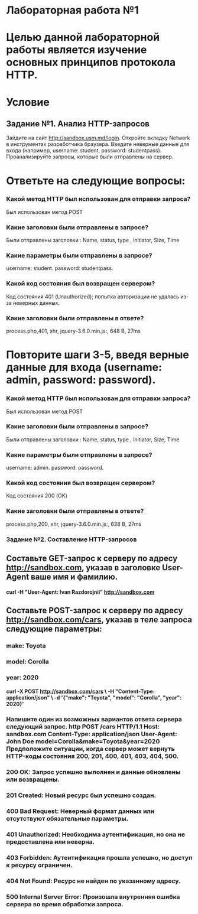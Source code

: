  # Лабораторная работа №1 

# Целью данной лабораторной работы является изучение основных принципов протокола HTTP.

# Условие
## Задание №1. Анализ HTTP-запросов

 Зайдите на сайт http://sandbox.usm.md/login.
 Откройте вкладку Network в инструментах разработчика браузера.
 Введите неверные данные для входа (например, username: student, password: studentpass).
 Проанализируйте запросы, которые были отправлены на сервер.

 # Ответьте на следующие вопросы:
### Какой метод HTTP был использован для отправки запроса?
Был использован метод POST
### Какие заголовки были отправлены в запросе?
Были отправлены заголовки : Name, status, type , initiator, Size, Time
### Какие параметры были отправлены в запросе?
username: student. password: studentpass.
### Какой код состояния был возвращен сервером?
Код состояния 401 (Unauthorized); попытка авторизации не удалась из-за неверных данных.
### Какие заголовки были отправлены в ответе?
process.php,401, xhr, jquery-3.6.0.min.js:, 648 B, 27ms
# Повторите шаги 3-5, введя верные данные для входа (username: admin, password: password).
### Какой метод HTTP был использован для отправки запроса?
Был использован метод POST
### Какие заголовки были отправлены в запросе?
Были отправлены заголовки : Name, status, type , initiator, Size, Time
### Какие параметры были отправлены в запросе?
username: admin. password: password.
### Какой код состояния был возвращен сервером?
Код состояния 200 (OK)
### Какие заголовки были отправлены в ответе?
 process.php,200, xhr, jquery-3.6.0.min.js:, 638 B, 27ms
### Задание №2. Составление HTTP-запросов
## Составьте GET-запрос к серверу по адресу http://sandbox.com, указав в заголовке User-Agent ваше имя и фамилию.

#### curl -H "User-Agent: Ivan Razdorojnii" http://sandbox.com

## Составьте POST-запрос к серверу по адресу http://sandbox.com/cars, указав в теле запроса следующие параметры:
### make: Toyota
### model: Corolla
### year: 2020

#### curl -X POST http://sandbox.com/cars \ -H "Content-Type: application/json" \ -d '{"make": "Toyota", "model": "Corolla", "year": 2020}'

### Напишите один из возможных вариантов ответа сервера следующий запрос. http POST /cars HTTP/1.1 Host: sandbox.com Content-Type: application/json User-Agent: John Doe model=Corolla&make=Toyota&year=2020 Предположите ситуации, когда сервер может вернуть HTTP-коды состояния 200, 201, 400, 401, 403, 404, 500.
### 200 OK: Запрос успешно выполнен и данные обновлены или возвращены.
### 201 Created: Новый ресурс был успешно создан.

### 400 Bad Request: Неверный формат данных или отсутствуют обязательные параметры.

### 401 Unauthorized: Необходима аутентификация, но она не предоставлена или неверна.

### 403 Forbidden: Аутентификация прошла успешно, но доступ к ресурсу ограничен.

### 404 Not Found: Ресурс не найден по указанному адресу.

### 500 Internal Server Error: Произошла внутренняя ошибка сервера во время обработки запроса.
